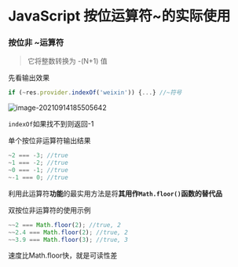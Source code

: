 # JavaScript 按位运算符~的实际使用

### 按位非 ~运算符

> 它将整数转换为 -(N+1) 值

先看输出效果

```js
if (~res.provider.indexOf('weixin')) {...} //~符号
```

![image-20210914185505642](https://i.loli.net/2021/09/14/NodViSJe8z9RnBC.png)

`indexOf`如果找不到则返回-1

单个按位非运算符输出结果

```js
~2 === -3; //true
~1 === -2; //true
~0 === -1; //true
~-1 === 0; //true
```

利用此运算符**功能**的最实用方法是将**其用作`Math.floor()`函数的替代品**

双按位非运算符的使用示例

```js
~~2 === Math.floor(2); //true, 2
~~2.4 === Math.floor(2); //true, 2
~~3.9 === Math.floor(3); //true, 3
```

速度比Math.floor快，就是可读性差
